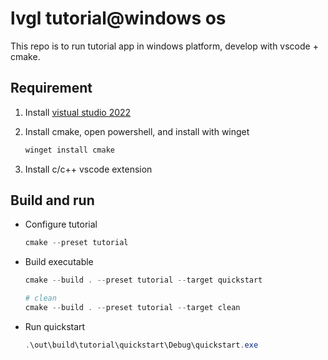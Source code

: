 # lvgl tutorial@windows os

This repo is to run tutorial app in windows platform, develop with vscode + cmake.

## Requirement

1. Install [vistual studio 2022](https://visualstudio.microsoft.com/downloads/)

2. Install cmake, open powershell, and install with winget

    ```powershell
    winget install cmake
    ```

3. Install c/c++ vscode extension

## Build and run

* Configure tutorial

    ```powershell
    cmake --preset tutorial
    ```

* Build executable

    ```powershell
    cmake --build . --preset tutorial --target quickstart

    # clean
    cmake --build . --preset tutorial --target clean
    ```

* Run quickstart

    ```powershell
    .\out\build\tutorial\quickstart\Debug\quickstart.exe
    ```
